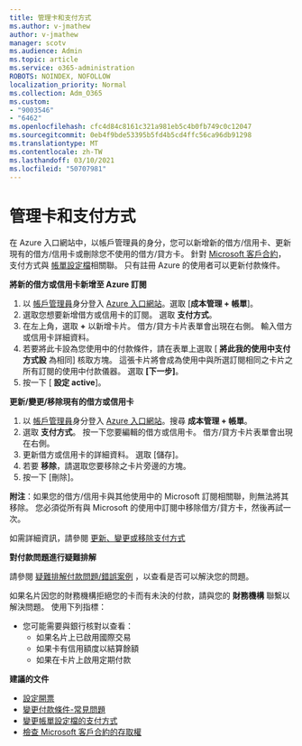```yaml
---
title: 管理卡和支付方式
ms.author: v-jmathew
author: v-jmathew
manager: scotv
ms.audience: Admin
ms.topic: article
ms.service: o365-administration
ROBOTS: NOINDEX, NOFOLLOW
localization_priority: Normal
ms.collection: Adm_O365
ms.custom:
- "9003546"
- "6462"
ms.openlocfilehash: cfc4d84c8161c321a981eb5c4b0fb749c0c12047
ms.sourcegitcommit: 0eb4f9bde53395b5fd4b5cd4ffc56ca96db91298
ms.translationtype: MT
ms.contentlocale: zh-TW
ms.lasthandoff: 03/10/2021
ms.locfileid: "50707981"
---
```

# <a name="manage-card-and-payment-method"></a>管理卡和支付方式

在 Azure 入口網站中，以帳戶管理員的身分，您可以新增新的借方/信用卡、更新現有的借方/信用卡或刪除您不使用的借方/貸方卡。 針對 [Microsoft 客戶合約](https://docs.microsoft.com/azure/billing/billing-how-to-change-credit-card?WT.mc_id=Portal-Microsoft_Azure_Support#check-access-to-a-microsoft-customer-agreement)，支付方式與 [帳單設定檔](https://docs.microsoft.com/azure/billing/billing-how-to-change-credit-card?WT.mc_id=Portal-Microsoft_Azure_Support#change-payment-method-for-a-billing-profile)相關聯。 只有註冊 Azure 的使用者可以更新付款條件。

**將新的借方或信用卡新增至 Azure 訂閱**

1. 以 [帳戶管理員](https://docs.microsoft.com/azure/cost-management-billing/manage/billing-subscription-transfer?WT.mc_id=Portal-Microsoft_Azure_Support#whoisaa)身分登入 [Azure 入口網站](https://ms.portal.azure.com/)。選取 [**成本管理 + 帳單**]。
2. 選取您想要新增借方或信用卡的訂閱。 選取 **支付方式**。
3. 在左上角，選取 **+** 以新增卡片。 借方/貸方卡片表單會出現在右側。 輸入借方或信用卡詳細資料。
4. 若要將此卡設為您使用中的付款條件，請在表單上選取 [ **將此我的使用中支付方式設** 為相同] 核取方塊。 這張卡片將會成為使用中與所選訂閱相同之卡片之所有訂閱的使用中付款儀器。 選取 **[下一步]**。
5. 按一下 [ **設定 active**]。 
 
**更新/變更/移除現有的借方或信用卡**

1.  以 [帳戶管理員](https://docs.microsoft.com/azure/billing/billing-subscription-transfer?WT.mc_id=Portal-Microsoft_Azure_Support#whoisaa)身分登入 [Azure 入口網站](https://portal.azure.com/)。搜尋 **成本管理 + 帳單**。
2.  選取 **支付方式**。 按一下您要編輯的借方或信用卡。 借方/貸方卡片表單會出現在右側。
3.  更新借方或信用卡的詳細資料。 選取 [儲存]。
4.  若要 **移除**，請選取您要移除之卡片旁邊的方塊。
5.  按一下 [刪除]。

**附注**：如果您的借方/信用卡與其他使用中的 Microsoft 訂閱相關聯，則無法將其移除。 您必須從所有與 Microsoft 的使用中訂閱中移除借方/貸方卡，然後再試一次。

如需詳細資訊，請參閱 [更新、變更或移除支付方式](https://docs.microsoft.com/azure/billing/billing-how-to-change-credit-card?WT.mc_id=Portal-Microsoft_Azure_Support)

**對付款問題進行疑難排解**

請參閱 [疑難排解付款問題/錯誤案例](https://docs.microsoft.com/azure/cost-management-billing/manage/billing-troubleshoot-azure-payment-issues) ，以查看是否可以解決您的問題。

如果名片因您的財務機構拒絕您的卡而有未決的付款，請與您的 **財務機構** 聯繫以解決問題。 使用下列指標：

- 您可能需要與銀行核對以查看： 
    - 如果名片上已啟用國際交易
    - 如果卡有信用額度以結算餘額
    - 如果在卡片上啟用定期付款

**建議的文件**

- [設定開票](https://docs.microsoft.com/azure/cost-management-billing/manage/pay-by-invoice)
- [變更付款條件-常見問題](https://docs.microsoft.com/azure/cost-management-billing/manage/change-credit-card?WT.mc_id=Portal-Microsoft_Azure_Support#frequently-asked-questions)
- [變更帳單設定檔的支付方式](https://docs.microsoft.com/azure/cost-management-billing/manage/change-credit-card?WT.mc_id=Portal-Microsoft_Azure_Support#change-payment-method-for-a-billing-profile)
- [檢查 Microsoft 客戶合約的存取權](https://docs.microsoft.com/azure/cost-management-billing/manage/change-credit-card?WT.mc_id=Portal-Microsoft_Azure_Support#check-access-to-a-microsoft-customer-agreement)
